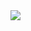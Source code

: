 <img src=https://github.com/yagom-academy/ios-rock-paper-scissors/blob/64d1f4fba8f780045b82b7a173104ac7c6963b2e/묵찌빠.png>


